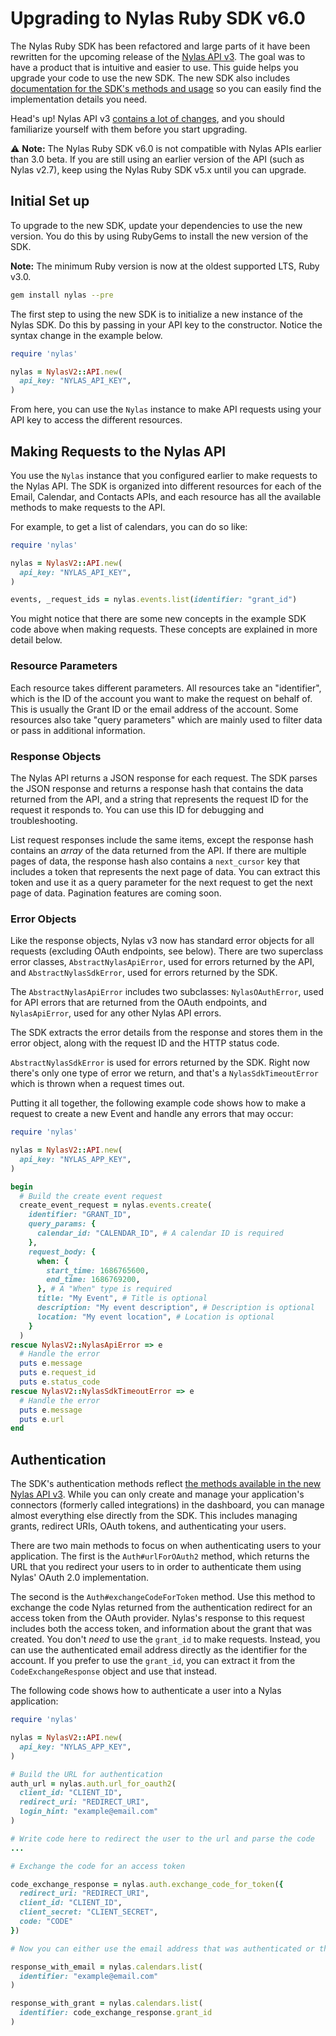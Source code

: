 # Upgrading to Nylas Ruby SDK v6.0

The Nylas Ruby SDK has been refactored and large parts of it have been rewritten for the upcoming release of the [Nylas API v3](https://developer.nylas.com/docs/v3-beta/). The goal was to have a product that is intuitive and easier to use. This guide helps you upgrade your code to use the new SDK. The new SDK also includes [documentation for the SDK's methods and usage](https://nylas-ruby-sdk-reference.pages.dev/) so you can easily find the implementation details you need.

Head's up! Nylas API v3 [contains a lot of changes](https://developer.nylas.com/docs/v3-beta/features-and-changes/), and you should familiarize yourself with them before you start upgrading.

⚠️ **Note:** The Nylas Ruby SDK v6.0 is not compatible with Nylas APIs earlier than 3.0 beta. If you are still using an earlier version of the API (such as Nylas v2.7), keep using the Nylas Ruby SDK v5.x until you can upgrade.

## Initial Set up

To upgrade to the new SDK, update your dependencies to use the new version. You do this by using RubyGems to install the new version of the SDK.

**Note:** The minimum Ruby version is now at the oldest supported LTS, Ruby v3.0.

```bash
gem install nylas --pre
```

The first step to using the new SDK is to initialize a new instance of the Nylas SDK. Do this by passing in your API key to the constructor. Notice the syntax change in the example below.

```ruby
require 'nylas'

nylas = NylasV2::API.new(
  api_key: "NYLAS_API_KEY",
)
```

From here, you can use the `Nylas` instance to make API requests using your API key to access the different resources.

## Making Requests to the Nylas API

You use the `Nylas` instance that you configured earlier to make requests to the Nylas API. The SDK is organized into different resources for each of the Email, Calendar, and Contacts APIs, and each resource has all the available methods to make requests to the API.

For example, to get a list of calendars, you can do so like:

```ruby
require 'nylas'

nylas = NylasV2::API.new(
  api_key: "NYLAS_API_KEY",
)

events, _request_ids = nylas.events.list(identifier: "grant_id")
```

You might notice that there are some new concepts in the example SDK code above when making requests. These concepts are explained in more detail below.

### Resource Parameters

Each resource takes different parameters. All resources take an "identifier", which is the ID of the account you want to make the request on behalf of. This is usually the Grant ID or the email address of the account. Some resources also take "query parameters" which are mainly used to filter data or pass in additional information.

### Response Objects

The Nylas API returns a JSON response for each request. The SDK parses the JSON response and returns a response hash that contains the data returned from the API, and a string that represents the request ID for the request it responds to. You can use this ID for debugging and troubleshooting.

List request responses include the same items, except the response hash contains an _array_ of the data returned from the API. If there are multiple pages of data, the response hash also contains a `next_cursor` key that includes a token that represents the next page of data. You can extract this token and use it as a query parameter for the next request to get the next page of data. Pagination features are coming soon.

### Error Objects

Like the response objects, Nylas v3 now has standard error objects for all requests (excluding OAuth endpoints, see below). There are two superclass error classes, `AbstractNylasApiError`, used for errors returned by the API, and `AbstractNylasSdkError`, used for errors returned by the SDK.

The `AbstractNylasApiError` includes two subclasses: `NylasOAuthError`, used for API errors that are returned from the OAuth endpoints, and `NylasApiError`, used for any other Nylas API errors.

The SDK extracts the error details from the response and stores them in the error object, along with the request ID and the HTTP status code.

`AbstractNylasSdkError` is used for errors returned by the SDK. Right now there's only one type of error we return, and that's a `NylasSdkTimeoutError` which is thrown when a request times out.

Putting it all together, the following example code shows how to make a request to create a new Event and handle any errors that may occur:

```ruby
require 'nylas'

nylas = NylasV2::API.new(
  api_key: "NYLAS_APP_KEY",
)

begin
  # Build the create event request
  create_event_request = nylas.events.create(
    identifier: "GRANT_ID",
    query_params: {
      calendar_id: "CALENDAR_ID", # A calendar ID is required
    },
    request_body: {
      when: {
        start_time: 1686765600,
        end_time: 1686769200,
      }, # A "When" type is required
      title: "My Event", # Title is optional
      description: "My event description", # Description is optional
      location: "My event location", # Location is optional
    }
  )
rescue NylasV2::NylasApiError => e
  # Handle the error
  puts e.message
  puts e.request_id
  puts e.status_code
rescue NylasV2::NylasSdkTimeoutError => e
  # Handle the error
  puts e.message
  puts e.url
end
```

## Authentication

The SDK's authentication methods reflect [the methods available in the new Nylas API v3](https://developer.nylas.com/docs/developer-guide/v3-authentication/). While you can only create and manage your application's connectors (formerly called integrations) in the dashboard, you can manage almost everything else directly from the SDK. This includes managing grants, redirect URIs, OAuth tokens, and authenticating your users.

There are two main methods to focus on when authenticating users to your application. The first is the `Auth#urlForOAuth2` method, which returns the URL that you redirect your users to in order to authenticate them using Nylas' OAuth 2.0 implementation.

The second is the `Auth#exchangeCodeForToken` method. Use this method to exchange the code Nylas returned from the authentication redirect for an access token from the OAuth provider. Nylas's response to this request includes both the access token, and information about the grant that was created.  You don't _need_ to use the `grant_id` to make requests. Instead, you can use the authenticated email address directly as the identifier for the account. If you prefer to use the `grant_id`, you can extract it from the `CodeExchangeResponse` object and use that instead.

The following code shows how to authenticate a user into a Nylas application:

```ruby
require 'nylas'

nylas = NylasV2::API.new(
  api_key: "NYLAS_APP_KEY",
)

# Build the URL for authentication
auth_url = nylas.auth.url_for_oauth2(
  client_id: "CLIENT_ID",
  redirect_uri: "REDIRECT_URI",
  login_hint: "example@email.com"
)

# Write code here to redirect the user to the url and parse the code
...

# Exchange the code for an access token

code_exchange_response = nylas.auth.exchange_code_for_token({
  redirect_uri: "REDIRECT_URI",
  client_id: "CLIENT_ID",
  client_secret: "CLIENT_SECRET",
  code: "CODE"
})

# Now you can either use the email address that was authenticated or the grant ID in the response as the identifier

response_with_email = nylas.calendars.list(
  identifier: "example@email.com"
)

response_with_grant = nylas.calendars.list(
  identifier: code_exchange_response.grant_id
)
```
